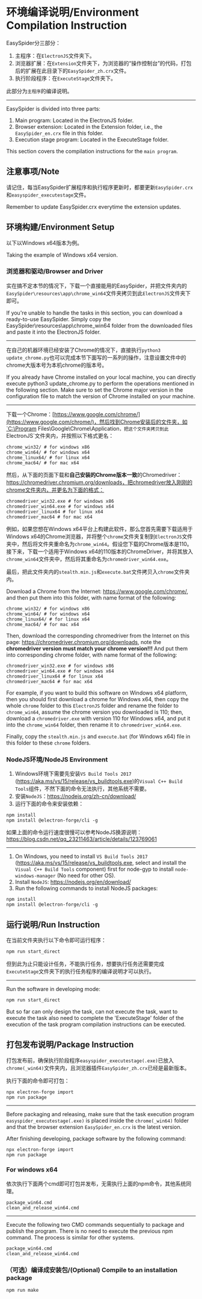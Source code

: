 # 环境编译说明/Environment Compilation Instruction

EasySpider分三部分：

1. 主程序：在`ElectronJS`文件夹下。
2. 浏览器扩展：在`Extension`文件夹下，为浏览器的“操作控制台”的代码，打包后的扩展在此目录下的`EasySpider_zh.crx`文件。
3. 执行阶段程序：在`ExecuteStage`文件夹下。

此部分为`主程序`的编译说明。

-----

EasySpider is divided into three parts:

1. Main program: Located in the ElectronJS folder.
2. Browser extension: Located in the Extension folder, i.e., the `EasySpider_en.crx` file in this folder.
3. Execution stage program: Located in the ExecuteStage folder.

This section covers the compilation instructions for the `main program`.

## 注意事项/Note

请记住，每当EasySpider扩展程序和执行程序更新时，都要更新`EasySpider.crx`和`easyspider_executestage`文件。

Remember to update EasySpider.crx everytime the extension updates.

## 环境构建/Environment Setup

以下以Windows x64版本为例。

Taking the example of Windows x64 version.

### 浏览器和驱动/Browser and Driver

实在搞不定本节的情况下，下载一个直接能用的EasySpider，并把文件夹内的`EasySpider\resources\app\chrome_win64`文件夹拷贝到此`ElectronJS`文件夹下即可。

If you're unable to handle the tasks in this section, you can download a ready-to-use EasySpider. Simply copy the EasySpider\resources\app\chrome_win64 folder from the downloaded files and paste it into the ElectronJS folder.

------

在自己的机器环境已经安装了Chrome的情况下，直接执行`python3 update_chrome.py`也可以完成本节下面写的一系列的操作，注意设置文件中的chrome大版本号为本机chrome的版本号。

If you already have Chrome installed on your local machine, you can directly execute python3 update_chrome.py to perform the operations mentioned in the following section. Make sure to set the Chrome major version in the configuration file to match the version of Chrome installed on your machine.

------

下载一个Chrome：[https://www.google.com/chrome/](https://www.google.com/chrome/)，然后找到Chrome安装后的文件夹，如`C:\Program Files\Google\Chrome\Application`，把这个文件夹拷贝到此`ElectronJS`文件夹内，并按照以下格式更名：

```
chrome_win32/ # for windows x86
chrome_win64/ # for windows x64
chrome_linux64/ # for linux x64
chrome_mac64/ # for mac x64
```

然后，从下面的页面下载和**自己安装的Chrome版本一致**的Chromedriver：https://chromedriver.chromium.org/downloads，把chromedriver放入刚刚的chrome文件夹内，并更名为下面的格式：

```
chromedriver_win32.exe # for windows x86
chromedriver_win64.exe # for windows x64
chromedriver_linux64 # for linux x64
chromedriver_mac64 # for mac x64
```

例如，如果您想在Windows x64平台上构建此软件，那么您首先需要下载适用于Windows x64的Chrome浏览器，并将整个`chrome`文件夹复制到`ElectronJS`文件夹中，然后将文件夹重命名为`chrome_win64`。假设您下载的Chrome版本是110。接下来，下载一个适用于Windows x64的110版本的ChromeDriver，并将其放入`chrome_win64`文件夹中，然后将其重命名为`chromedriver_win64.exe`。

最后，把此文件夹内的`stealth.min.js`和`execute.bat`文件拷贝入`chrome`文件夹内。 


Download a Chrome from the Internet: https://www.google.com/chrome/, and then put them into this folder, with name format of the following:

```
chrome_win32/ # for windows x86
chrome_win64/ # for windows x64
chrome_linux64/ # for linux x64
chrome_mac64/ # for mac x64
```

Then, download the corresponding chromedriver from the Internet on this page: https://chromedriver.chromium.org/downloads, note the **chromedriver version must match your chrome version!!!** And put them into corresponding chrome folder, with name format of the following:

```
chromedriver_win32.exe # for windows x86
chromedriver_win64.exe # for windows x64
chromedriver_linux64 # for linux x64
chromedriver_mac64 # for mac x64
```

For example, if you want to build this software on Windows x64 platform, then you should first download a chrome for Windows x64, then copy the whole `chrome` folder to this `ElectronJS` folder and rename the folder to `chrome_win64`, assume the chrome version you downloaded is 110; then, download a `chromedriver.exe` with version 110 for Windows x64, and put it into the `chrome_win64` folder, then rename it to `chromedriver_win64.exe`.

Finally, copy the `stealth.min.js` and `execute.bat` (for Windows x64) file in this folder to these `chrome` folders.

### NodeJS环境/NodeJS Environment

1. Windows环境下需要先安装`VS Build Tools 2017` (https://aka.ms/vs/15/release/vs_buildtools.exe)的`Visual C++ Build Tools`组件，不然下面的命令无法执行，其他系统不需要。
2. 安装`NodeJS`：https://nodejs.org/zh-cn/download/
3. 运行下面的命令来安装依赖：

```
npm install
npm install @electron-forge/cli -g
```

如果上面的命令运行速度很慢可以参考NodeJS换源说明：https://blog.csdn.net/qq_23211463/article/details/123769061

-----

1. On Windows, you need to install `VS Build Tools 2017` (https://aka.ms/vs/15/release/vs_buildtools.exe, select and install the `Visual C++ Build Tools` component) first for node-gyp to install `node-windows-manager` (No need for other OS).
2. Install `NodeJS`: https://nodejs.org/en/download/
3. Run the following commands to install NodeJS packages:

```
npm install
npm install @electron-forge/cli -g
```

## 运行说明/Run Instruction

在当前文件夹执行以下命令即可运行程序：

```sh
npm run start_direct
```

但到此为止只能设计任务，不能执行任务，想要执行任务还需要完成`ExecuteStage`文件夹下的执行任务程序的编译说明才可以执行。

-----

Run the software in developing mode:

```sh
npm run start_direct
```

But so far can only design the task, can not execute the task, want to execute the task also need to complete the 'ExecuteStage' folder of the execution of the task program compilation instructions can be executed.

## 打包发布说明/Package Instruction

打包发布前，确保执行阶段程序`easyspider_executestage(.exe)`已放入`chrome(_win64)`文件夹内，且浏览器插件`EasySpider_zh.crx`已经是最新版本。

执行下面的命令即可打包：

```
npx electron-forge import
npm run package
```

-----

Before packaging and releasing, make sure that the task execution program `easyspider_executestage(.exe)` is placed inside the `chrome(_win64)` folder and that the browser extension `EasySpider_en.crx` is the latest version.

After finishing developing, package software by the following command:

```
npx electron-forge import
npm run package
```

### For windows x64

依次执行下面两个cmd即可打包并发布，无需执行上面的npm命令，其他系统同理。

```
package_win64.cmd
clean_and_release_win64.cmd
```

-----

Execute the following two CMD commands sequentially to package and publish the program. There is no need to execute the previous npm command. The process is similar for other systems.

```
package_win64.cmd
clean_and_release_win64.cmd
```

### （可选）编译成安装包/(Optional) Compile to an installation package

```
npm run make
```